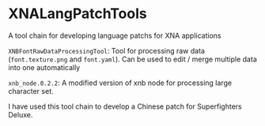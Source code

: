 # XNALangPatchTools
A tool chain for developing language patchs for XNA applications

```XNBFontRawDataProcessingTool```: Tool for processing raw data (```font.texture.png``` and ```font.yaml```). Can be used to edit / merge multiple data into one automatically

```xnb_node.0.2.2```: A modified version of xnb node for processing large character set.

I have used this tool chain to develop a Chinese patch for Superfighters Deluxe.

